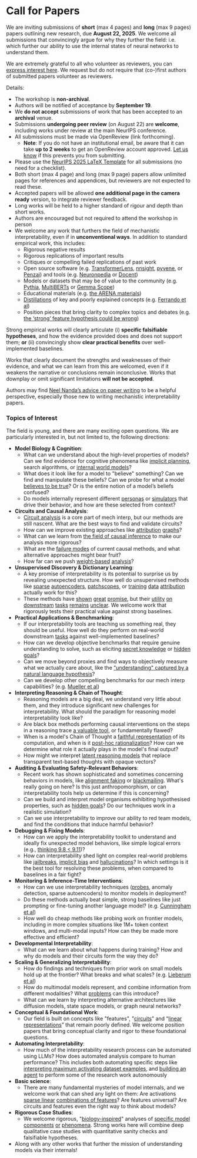 # Call for Papers
We are inviting submissions of **short** (max 4 pages) and **long** (max 9 pages) papers outlining new research, due **August 22, 2025**. We welcome all submissions that convincingly argue for why they further the field: i.e. which further our ability to use the internal states of neural networks to understand them. 

We are extremely grateful to all who volunteer as reviewers, you can [express interest here](https://www.google.com/url?q=https://docs.google.com/forms/d/e/1FAIpQLSdiw1SJllzoTz_nqzDTzTOGb9DV3W_truQyh-WvYj_QGIi7Mg/viewform?usp%3Ddialog&sa=D&source=editors&ust=1753744050230158&usg=AOvVaw3Tg1_wixAvTtqX0WNJSmLG). We request but do not require that (co-)first authors of submitted papers volunteer as reviewers. 

Details: 
* The workshop is **non-archival**.
* Authors will be notified of acceptance by **September 19**.
* We **do not accept** submissions of work that has been accepted to an **archival** venue.
* Submissions **undergoing peer review** (on August 22) are **welcome**, including works under review at the main NeurIPS conference.
* All submissions must be made via OpenReview (link forthcoming).
  * **Note**: If you do not have an institutional email, be aware that it can take **up to 2 weeks** to get an OpenReview account approved. [Let us know](mailto:neurips2025@mechinterpworkshop.com) if this prevents you from submitting.
* Please use the [NeurIPS 2025 LaTeX Template](https://www.google.com/url?q=https://media.neurips.cc/Conferences/NeurIPS2025/Styles.zip&sa=D&source=editors&ust=1753744050232942&usg=AOvVaw3qj07lLwnJeMhkndNDUbz1) for all submissions (no need for a checklist).
* Both short (max 4 page) and long (max 9 page) papers allow unlimited pages for references and appendices, but reviewers are not expected to read these.
* Accepted papers will be allowed **one additional page in the camera ready** version, to integrate reviewer feedback.
* Long works will be held to a higher standard of rigour and depth than short works.
* Authors are encouraged but not required to attend the workshop in person
* We welcome any work that furthers the field of mechanistic interpretability, even if in **unconventional ways**. In addition to standard empirical work, this includes:
  * Rigorous negative results
  * Rigorous replications of important results
  * Critiques or compelling failed replications of past work
  * Open source software (e.g. [TransformerLens](https://www.google.com/url?q=https://github.com/neelnanda-io/TransformerLens&sa=D&source=editors&ust=1753744050235345&usg=AOvVaw2FGK3_pu0ocm8HD7M-wZNF), [nnsight](https://www.google.com/url?q=https://github.com/ndif-team/nnsight&sa=D&source=editors&ust=1753744050235494&usg=AOvVaw03t-ULT68ukcsGW9FfzPvV), [pyvene](https://www.google.com/url?q=https://github.com/stanfordnlp/pyvene/tree/main/pyvene/models/mlp&sa=D&source=editors&ust=1753744050235657&usg=AOvVaw1EHVYp8eJ4AqeSd6K6b2CX), or [Penzai](https://www.google.com/url?q=https://github.com/google-deepmind/penzai&sa=D&source=editors&ust=1753744050235831&usg=AOvVaw0NreyL5njgBrF7Z8nIHCOW)) and tools (e.g. [Neuronpedia](https://www.google.com/url?q=http://neuronpedia.org&sa=D&source=editors&ust=1753744050236006&usg=AOvVaw2PlLUZAM-So7ztaiulYJMf) or [Docent](https://www.google.com/url?q=https://transluce.org/introducing-docent&sa=D&source=editors&ust=1753744050236188&usg=AOvVaw2AFhTW9KoP59l-nuEex-xd))
  * Models or datasets that may be of value to the community (e.g. [Pythia](https://www.google.com/url?q=https://arxiv.org/abs/2304.01373&sa=D&source=editors&ust=1753744050236539&usg=AOvVaw1Uodr5cWD1MbmlZ68otyx1), [MultiBERTs](https://www.google.com/url?q=https://arxiv.org/abs/2106.16163&sa=D&source=editors&ust=1753744050236683&usg=AOvVaw2VYRHOzic3N7SLs_Km8WBw) or [Gemma Scope](https://www.google.com/url?q=https://arxiv.org/abs/2408.05147&sa=D&source=editors&ust=1753744050236831&usg=AOvVaw1nGPOnYvcC2Wyjkusc52GH))
  * Educational materials (e.g. [the ARENA materials](https://www.google.com/url?q=https://arena3-chapter1-transformer-interp.streamlit.app/&sa=D&source=editors&ust=1753744050237150&usg=AOvVaw17i6tI3CngnSRCinMLlFRY))
  * [Distillations](https://www.google.com/url?q=https://distill.pub/2017/research-debt/&sa=D&source=editors&ust=1753744050237371&usg=AOvVaw0NtIX40n6ah2DDtMhsHUrQ) of key and poorly explained concepts (e.g. [Ferrando et al](https://www.google.com/url?q=https://arxiv.org/abs/2405.00208&sa=D&source=editors&ust=1753744050237632&usg=AOvVaw0NenYPEaYgMgoa5TtCya4U))
  * Position pieces that bring clarity to complex topics and debates (e.g. [the ‘strong’ feature hypothesis could be wrong](https://www.google.com/url?q=https://www.alignmentforum.org/posts/tojtPCCRpKLSHBdpn/the-strong-feature-hypothesis-could-be-wrong&sa=D&source=editors&ust=1753744050238118&usg=AOvVaw0T8PjHTlJgUAPSB1Uw56A-))

Strong empirical works will clearly articulate (i) **specific falsifiable hypotheses**, and how the evidence provided does and does not support them; **or** (ii) convincingly show **clear practical benefits** over well-implemented baselines. 

Works that clearly document the strengths and weaknesses of their evidence, and what we can learn from this are welcomed, even if it weakens the narrative or conclusions remain inconclusive. Works that downplay or omit significant limitations **will not be accepted**. 

Authors may find [Neel Nanda’s advice on paper writing](https://www.google.com/url?q=https://www.alignmentforum.org/posts/eJGptPbbFPZGLpjsp/highly-opinionated-advice-on-how-to-write-ml-papers&sa=D&source=editors&ust=1753744050239906&usg=AOvVaw3e4WW0iLj6eDrx9w6Q4lWY) to be a helpful perspective, especially those new to writing mechanistic interpretability papers. 
### Topics of Interest
The field is young, and there are many exciting open questions. We are particularly interested in, but not limited to, the following directions: 
* **Model Biology & Cognition**:
  * What can we understand about the high-level properties of models? Can we find evidence for cognitive phenomena like [implicit planning](https://www.google.com/url?q=https://transformer-circuits.pub/2025/attribution-graphs/biology.html%23dives-poems&sa=D&source=editors&ust=1753744050240855&usg=AOvVaw2D_6jSYtc8At6mDJfcZYef), search algorithms, or [internal world models](https://www.google.com/url?q=https://arxiv.org/abs/2210.13382&sa=D&source=editors&ust=1753744050241026&usg=AOvVaw3CwcYZEYiGr90OkcfdLSSj)?
  * What does it look like for a model to "believe" something? Can we find and manipulate these beliefs? Can we probe for what a model [believes to be true](https://www.google.com/url?q=https://arxiv.org/abs/2310.06824&sa=D&source=editors&ust=1753744050241407&usg=AOvVaw3OAPCC2hU84bLsjXGZZV1I)? Or is the entire notion of a model’s beliefs confused?
  * Do models internally represent different [personas](https://www.google.com/url?q=https://arxiv.org/abs/2406.12094&sa=D&source=editors&ust=1753744050241694&usg=AOvVaw2YtCliKC-1TKGNkV86YaFa) or [simulators](https://www.google.com/url?q=https://www.nature.com/articles/s41586-023-06647-8&sa=D&source=editors&ust=1753744050241811&usg=AOvVaw2yzsy7bZfGkzL8gY-wdrMZ) that drive their behavior, and how are these selected from context?
* **Circuits and Causal Analysis**:
  * [Circuit analysis](https://www.google.com/url?q=https://distill.pub/2020/circuits/zoom-in/&sa=D&source=editors&ust=1753744050242169&usg=AOvVaw3v5W5LP32Tn_Sn1KOBS-Tw) is a core part of mech interp, but our methods are still nascent. What are the best ways to find and validate circuits?
  * How can we improve existing approaches like [attribution](https://www.google.com/url?q=https://arxiv.org/abs/2406.11944&sa=D&source=editors&ust=1753744050242689&usg=AOvVaw0Bgon4zKLalkePUfKkxVXq) [graphs](https://www.google.com/url?q=https://transformer-circuits.pub/2025/attribution-graphs/methods.html&sa=D&source=editors&ust=1753744050242819&usg=AOvVaw3-svBSz6ZpGu0hrVQzIVOB)?
  * What can we learn from [the field of causal inference](https://www.google.com/url?q=https://arxiv.org/abs/2407.04690&sa=D&source=editors&ust=1753744050243033&usg=AOvVaw0VxeHeGC_8Pspiyn5K51oN) to make our analysis more rigorous?
  * What are the [failure modes](https://www.google.com/url?q=https://arxiv.org/abs/2307.15771&sa=D&source=editors&ust=1753744050243244&usg=AOvVaw2xl4SGAp_7GujAWKqwYYwR) of current causal methods, and what alternative approaches might bear fruit?
  * How far can we push [weight-based](https://www.google.com/url?q=https://arxiv.org/abs/2301.05217&sa=D&source=editors&ust=1753744050243539&usg=AOvVaw30n2H0BfjKKZfb8ZCvOlxt) [analysis](https://www.google.com/url?q=https://arxiv.org/abs/2410.08417&sa=D&source=editors&ust=1753744050243643&usg=AOvVaw3ZexcuFeUvLVxYXnGfIrMu)?
* **Unsupervised Discovery & Dictionary Learning**:
  * A key promise of interpretability is its potential to surprise us by revealing unexpected structure. How well do unsupervised methods like [sparse](https://www.google.com/url?q=https://arxiv.org/abs/2103.15949&sa=D&source=editors&ust=1753744050244138&usg=AOvVaw1nm24DObOe3JGnk5Ysv60z) [autoencoders](https://www.google.com/url?q=https://transformer-circuits.pub/2023/monosemantic-features&sa=D&source=editors&ust=1753744050244259&usg=AOvVaw0nxyevcIBHXN9J11OOnnX6), [patch](https://www.google.com/url?q=https://arxiv.org/abs/2401.06102&sa=D&source=editors&ust=1753744050244350&usg=AOvVaw2j2YS-1nyO19wAZQjfrYqS)[scopes](https://www.google.com/url?q=https://arxiv.org/abs/2403.10949v2&sa=D&source=editors&ust=1753744050244421&usg=AOvVaw2rczYNxOLPWoYY5ivAQ23x), or [training](https://www.google.com/url?q=https://proceedings.mlr.press/v70/koh17a?ref%3Dhttps://githubhelp.com&sa=D&source=editors&ust=1753744050244588&usg=AOvVaw1DSa2ivFr-SF42JX5OHGdn) [data](https://www.google.com/url?q=https://arxiv.org/abs/2308.03296&sa=D&source=editors&ust=1753744050244682&usg=AOvVaw0xthMOBTWhGb1ycUQ8Z8Wk) [attribution](https://www.google.com/url?q=https://arxiv.org/abs/2205.11482&sa=D&source=editors&ust=1753744050244776&usg=AOvVaw0yyhUG1oSyYEgW339V6oGg) actually work for this?
  * These methods have [shown](https://www.google.com/url?q=https://transformer-circuits.pub/2024/scaling-monosemanticity/index.html&sa=D&source=editors&ust=1753744050245010&usg=AOvVaw1X1Cemu5tFBf2lzFCSuIbg) [great](https://www.google.com/url?q=https://transformer-circuits.pub/2025/attribution-graphs/biology.html&sa=D&source=editors&ust=1753744050245127&usg=AOvVaw35N6HupDAUKYQYRoBDJoiJ) [promise](https://www.google.com/url?q=https://arxiv.org/abs/2503.10965&sa=D&source=editors&ust=1753744050245215&usg=AOvVaw0KGyrzKZa4_0EHRAn9P-lm), but their [utility](https://www.google.com/url?q=https://arxiv.org/abs/2502.16681&sa=D&source=editors&ust=1753744050245326&usg=AOvVaw1iI3timACqzvf30Ulo_YKT) [on](https://www.google.com/url?q=https://www.tilderesearch.com/blog/sieve&sa=D&source=editors&ust=1753744050245417&usg=AOvVaw1LYIJhpJNXkbcjJimekvcl) [downstream](https://www.google.com/url?q=https://arxiv.org/abs/2501.17148&sa=D&source=editors&ust=1753744050245519&usg=AOvVaw1VLFbtqP4BtOZfMZL6TuLJ) [tasks](https://www.google.com/url?q=https://transformer-circuits.pub/2024/features-as-classifiers/index.html&sa=D&source=editors&ust=1753744050245635&usg=AOvVaw2-Avc0uoc5DKB2deZRAUbW) [remains](https://www.google.com/url?q=https://arxiv.org/abs/2502.04382&sa=D&source=editors&ust=1753744050245730&usg=AOvVaw2W4JtEBvgd8GG-d9aigI8e) [unclear](https://www.google.com/url?q=https://www.alignmentforum.org/posts/4uXCAJNuPKtKBsi28/negative-results-for-saes-on-downstream-tasks&sa=D&source=editors&ust=1753744050245879&usg=AOvVaw2Tc2tXSYypR6dgm_g6UMe4). We welcome work that rigorously tests their practical value against strong baselines.
* **Practical Applications & Benchmarking**:
  * If our interpretability tools are teaching us something real, they should be useful. How well do they perform on real-world downstream [tasks](https://www.google.com/url?q=https://www.lesswrong.com/posts/wGRnzCFcowRCrpX4Y/downstream-applications-as-validation-of-interpretability&sa=D&source=editors&ust=1753744050246598&usg=AOvVaw2vAjPWDEx_vF0xyyPVHbYT) against well-implemented baselines?
  * How can we develop objective benchmarks that require genuine understanding to solve, such as eliciting [secret knowledge](https://www.google.com/url?q=https://arxiv.org/abs/2505.14352&sa=D&source=editors&ust=1753744050246937&usg=AOvVaw2z1J8lZATlueMRI6bQvfxQ) or [hidden goals](https://www.google.com/url?q=https://arxiv.org/abs/2503.10965&sa=D&source=editors&ust=1753744050247038&usg=AOvVaw08RfX-7XZ-o4LUMFyFLUpC)?
  * Can we move beyond proxies and find ways to objectively measure what we actually care about, like the ["understanding" captured by a natural language hypothesis](https://www.google.com/url?q=https://arxiv.org/abs/2502.04382&sa=D&source=editors&ust=1753744050247395&usg=AOvVaw3nPUsbDb2vza9SP2EG-K4K)?
  * Can we develop other compelling benchmarks for our mech interp capabilities? (e.g. [Mueller et al](https://www.google.com/url?q=https://arxiv.org/abs/2504.13151&sa=D&source=editors&ust=1753744050247656&usg=AOvVaw302NXNAWo62Kha4ijSwfZU))
* **Interpreting Reasoning & Chain of Thought**:
  * Reasoning models are a big deal, we understand very little about them, and they introduce significant new challenges for interpretability. What should the paradigm for reasoning model interpretability look like?
  * Are black box methods performing causal interventions on the steps in a reasoning trace [a valuable tool](https://www.google.com/url?q=https://arxiv.org/abs/2506.19143&sa=D&source=editors&ust=1753744050248584&usg=AOvVaw3ol6EkHWgJI3X0P3KVN0S7), or fundamentally flawed?
  * When is a model's Chain of Thought a [faithful representation](https://www.google.com/url?q=https://arxiv.org/abs/2305.04388&sa=D&source=editors&ust=1753744050248866&usg=AOvVaw0LkA8WISFKQqp9G3zgs2yy) of its computation, and when is it [post-hoc rationalization](https://www.google.com/url?q=https://arxiv.org/abs/2503.08679&sa=D&source=editors&ust=1753744050249030&usg=AOvVaw357h6EkfkXKI-a61tuWFJb)? How can we determine what role it actually plays in the model's final output?
  * How might we interpret [latent reasoning models](https://www.google.com/url?q=https://arxiv.org/abs/2412.06769&sa=D&source=editors&ust=1753744050249319&usg=AOvVaw1Uu8rHgat6aM0V6aSId2P4) that replace transparent text-based thoughts with opaque vectors?
* **Auditing & Evaluating Safety-Relevant Behaviors**:
  * Recent work has shown sophisticated and sometimes concerning behaviors in models, like [alignment faking](https://www.google.com/url?q=https://arxiv.org/abs/2412.14093&sa=D&source=editors&ust=1753744050249842&usg=AOvVaw0RGbFJUzxbMhwf6KMdMV3q) or [blackmailing](https://www.google.com/url?q=https://www.anthropic.com/research/agentic-misalignment&sa=D&source=editors&ust=1753744050249969&usg=AOvVaw1AaigUn51E9clm7p4N4Q4k). What's really going on here? Is this just anthropomorphism, or can interpretability tools help us determine if this is concerning?
  * Can we build and interpret model organisms exhibiting hypothesised properties, such as [hidden goals](https://www.google.com/url?q=https://arxiv.org/abs/2503.10965&sa=D&source=editors&ust=1753744050250422&usg=AOvVaw3mlL4gMxP69qVFnAjCwdh2)? Do our techniques work in a realistic simulation?
  * Can we use interpretability to improve our ability to red team models, and find the conditions that induce harmful behavior?
* **Debugging & Fixing Models**:
  * How can we apply the interpretability toolkit to understand and ideally fix unexpected model behaviors, like simple logical errors (e.g., [thinking 9.8 < 9.11](https://www.google.com/url?q=https://transluce.org/observability-interface&sa=D&source=editors&ust=1753744050251194&usg=AOvVaw1NevIMP6u0202S6eBoKkyS))?
  * How can interpretability shed light on complex real-world problems like [jailbreaks](https://www.google.com/url?q=https://transformer-circuits.pub/2025/attribution-graphs/biology.html%23dives-jailbreak&sa=D&source=editors&ust=1753744050251507&usg=AOvVaw0L7IKy8B8M3LhwnwYwnDKo), [implicit bias](https://www.google.com/url?q=https://arxiv.org/abs/2506.10922&sa=D&source=editors&ust=1753744050251659&usg=AOvVaw1gkkO-4ky5rfvOkvyT6HEq) and [hallucinations](https://www.google.com/url?q=https://arxiv.org/abs/2411.14257&sa=D&source=editors&ust=1753744050251770&usg=AOvVaw1siIFmeh31SPnuKgbBLGWg)? In which settings is it the best tool for resolving these problems, when compared to baselines in a fair fight?
* **Monitoring & Inference-Time Interventions**:
  * How can we use interpretability techniques ([probes](https://www.google.com/url?q=https://arxiv.org/abs/2102.12452&sa=D&source=editors&ust=1753744050252464&usg=AOvVaw1vQYwxnKMqRTEBQLMtQn7I), anomaly detection, sparse autoencoders) to monitor models in deployment?
  * Do these methods actually beat simple, strong baselines like just prompting or fine-tuning another language model? (e.g. [Cunningham et al](https://www.google.com/url?q=https://alignment.anthropic.com/2025/cheap-monitors/&sa=D&source=editors&ust=1753744050253030&usg=AOvVaw07TvJlIqcRjZSEu4Qiryiv))
  * How well do cheap methods like probing work on frontier models, including in more complex situations like 1M+ token context windows, and multi-modal inputs? How can they be made more effective and efficient?
* **Developmental Interpretability**:
  * What can we learn about what happens during training? How and why do models and their circuits form the way they do?
* **Scaling & Generalizing Interpretability**:
  * How do findings and techniques from prior work on small models hold up at the frontier? What breaks and what scales? (e.g. [Lieberum et al](https://www.google.com/url?q=https://arxiv.org/abs/2307.09458&sa=D&source=editors&ust=1753744050254412&usg=AOvVaw3Jw5UhSiUg67OjC3tsTZqf))
  * How do multimodal models represent, and combine information from different modalities? What [problems](https://www.google.com/url?q=https://openreview.net/pdf?id%3DVUhRdZp8ke&sa=D&source=editors&ust=1753744050254746&usg=AOvVaw3O8P_afcomjUUH8m9JC5j3) can this introduce?
  * What can we learn by interpreting alternative architectures like diffusion models, state space models, or graph neural networks?
* **Conceptual & Foundational Work**:
  * Our field is built on concepts like "features", "[circuits](https://www.google.com/url?q=https://distill.pub/2020/circuits/zoom-in/&sa=D&source=editors&ust=1753744050255362&usg=AOvVaw3Uaj6FnX40yi7YBTI52YTc)" and “[linear representations](https://www.google.com/url?q=https://transformer-circuits.pub/2024/july-update/index.html%23linear-representations&sa=D&source=editors&ust=1753744050255536&usg=AOvVaw2r6kh5sIak0Hf5m6GSyyRp)” that remain poorly defined. We welcome position papers that bring conceptual clarity and rigor to these foundational questions.
* **Automating Interpretability**:
  * How much of the interpretability research process can be automated using LLMs? How does automated analysis compare to human performance? This includes both automating specific steps like [interpreting maximum activating dataset examples](https://www.google.com/url?q=https://openaipublic.blob.core.windows.net/neuron-explainer/paper/index.html&sa=D&source=editors&ust=1753744050256339&usg=AOvVaw2Caul0i92FFy0Nf9_trNAX), and [building an agent](https://www.google.com/url?q=https://arxiv.org/abs/2404.14394&sa=D&source=editors&ust=1753744050256482&usg=AOvVaw2CQTKxRCOT3IRgqBAcy-47) to perform some of the research work autonomously
* **Basic science**:
  * There are many fundamental mysteries of model internals, and we welcome work that can shed any light on them: Are activations [sparse linear](https://www.google.com/url?q=https://arxiv.org/abs/1601.03764&sa=D&source=editors&ust=1753744050257030&usg=AOvVaw3Es2LMj_u1O4Lpyc_LFilg) [combinations of features](https://www.google.com/url?q=https://transformer-circuits.pub/2022/toy_model/index.html&sa=D&source=editors&ust=1753744050257169&usg=AOvVaw1Vpnv-wUjBXMkQv6FTEGPk)? Are features universal? Are circuits and features even the right way to think about models?
* **Rigorous Case Studies**:
  * We welcome rigorous, "[biology-inspired](https://www.google.com/url?q=https://distill.pub/2020/circuits/curve-circuits/&sa=D&source=editors&ust=1753744050257665&usg=AOvVaw1gPgvC5Ndmj6Up5rqEA6zp)" analyses of [specific model](https://www.google.com/url?q=https://arxiv.org/abs/2310.04625&sa=D&source=editors&ust=1753744050257796&usg=AOvVaw1MRtnv5QMHogEGH6tdTG6D) [components](https://www.google.com/url?q=https://transformer-circuits.pub/2024/scaling-monosemanticity/index.html&sa=D&source=editors&ust=1753744050257929&usg=AOvVaw1lIJHoF30qEtFyZGd03-Vz) [or](https://www.google.com/url?q=https://arxiv.org/abs/2305.01610&sa=D&source=editors&ust=1753744050258017&usg=AOvVaw2nDlrFqHF0rU4fugWpz6Y2) [phenomena](https://www.google.com/url?q=https://arxiv.org/abs/2306.09346&sa=D&source=editors&ust=1753744050258109&usg=AOvVaw0a5OMFUSD9VEhVd1gzmkXy). Strong works here will combine deep qualitative case studies with quantitative sanity checks and falsifiable hypotheses.
* Along with any other works that further the mission of understanding models via their internals!